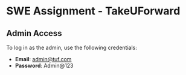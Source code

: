 # SWE Assignment - TakeUForward

## Admin Access

To log in as the admin, use the following credentials:

- **Email**: admin@tuf.com
- **Password**: Admin@123

